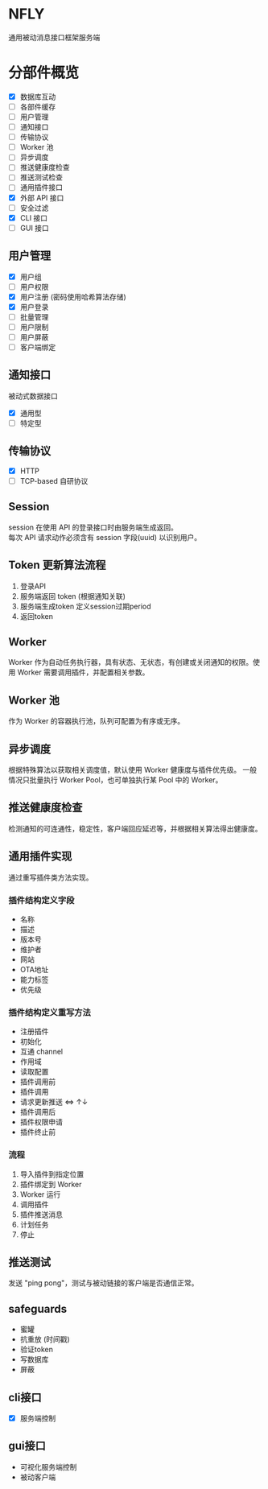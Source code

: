 # NFLY

通用被动消息接口框架服务端

# 分部件概览

- [x] 数据库互动
- [ ] 各部件缓存
- [ ] 用户管理
- [ ] 通知接口
- [ ] 传输协议
- [ ] Worker 池
- [ ] 异步调度
- [ ] 推送健康度检查
- [ ] 推送测试检查
- [ ] 通用插件接口
- [x] 外部 API 接口
- [ ] 安全过滤
- [x] CLI 接口
- [ ] GUI 接口

## 用户管理

- [x] 用户组
- [ ] 用户权限
- [x] 用户注册 (密码使用哈希算法存储)
- [x] 用户登录
- [ ] 批量管理
- [ ] 用户限制
- [ ] 用户屏蔽
- [ ] 客户端绑定

## 通知接口

被动式数据接口

- [x] 通用型
- [ ] 特定型

## 传输协议

- [x] HTTP
- [ ] TCP-based 自研协议

## Session

session 在使用 API 的登录接口时由服务端生成返回。  
每次 API 请求动作必须含有 session 字段(uuid) 以识别用户。

## Token 更新算法流程

1. 登录API
2. 服务端返回 token (根据通知关联)
3. 服务端生成token 定义session过期period
4. 返回token

## Worker

Worker 作为自动任务执行器，具有状态、无状态，有创建或关闭通知的权限。使用 Worker 需要调用插件，并配置相关参数。

## Worker 池

作为 Worker 的容器执行池，队列可配置为有序或无序。

## 异步调度

根据特殊算法以获取相关调度值，默认使用 Worker 健康度与插件优先级。 一般情况只批量执行 Worker Pool，也可单独执行某 Pool 中的 Worker。

## 推送健康度检查

检测通知的可连通性，稳定性，客户端回应延迟等，并根据相关算法得出健康度。

## 通用插件实现

通过重写插件类方法实现。

### 插件结构定义字段

- 名称
- 描述
- 版本号
- 维护者
- 网站
- OTA地址
- 能力标签
- 优先级

### 插件结构定义重写方法

- 注册插件
- 初始化
- 互通 channel
- 作用域
- 读取配置
- 插件调用前
- 插件调用
- 请求更新推送 <=> ↑↓
- 插件调用后
- 插件权限申请
- 插件终止前

### 流程

1. 导入插件到指定位置
2. 插件绑定到 Worker
3. Worker 运行
4. 调用插件
5. 插件推送消息
6. 计划任务
7. 停止

## 推送测试

发送 "ping pong"，测试与被动链接的客户端是否通信正常。

## safeguards

- 蜜罐
- 抗重放 (时间戳)
- 验证token
- 写数据库
- 屏蔽

## cli接口

- [x] 服务端控制

## gui接口

- 可视化服务端控制
- 被动客户端
